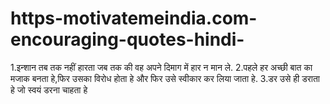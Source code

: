 # https-motivatemeindia.com-encouraging-quotes-hindi-
1.इन्शान तब तक नहीं हारता जब तक की वह अपने दिमाग में हार न मान ले.   2.पहले हर अच्छी बात का मजाक बनता हे,फिर उसका विरोध होता हे और फिर उसे स्वीकार कर लिया जाता हे.   3.डर उसे ही डराता हे जो स्वयं डरना चाहता हे
